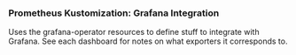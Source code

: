 ### Prometheus Kustomization: Grafana Integration

Uses the grafana-operator resources to define stuff to integrate with Grafana.  See
each dashboard for notes on what exporters it corresponds to.
